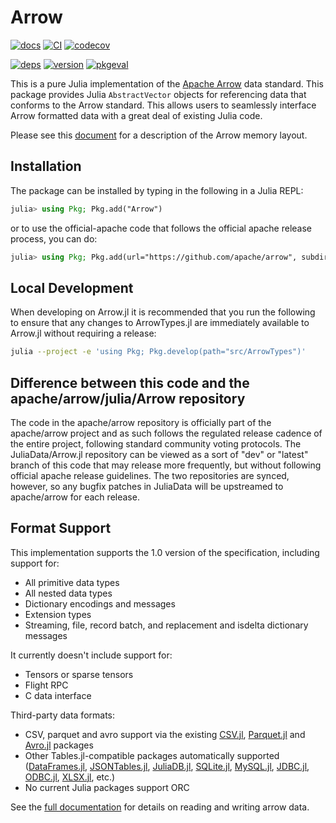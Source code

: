<!---
  Licensed to the Apache Software Foundation (ASF) under one
  or more contributor license agreements.  See the NOTICE file
  distributed with this work for additional information
  regarding copyright ownership.  The ASF licenses this file
  to you under the Apache License, Version 2.0 (the
  "License"); you may not use this file except in compliance
  with the License.  You may obtain a copy of the License at

    http://www.apache.org/licenses/LICENSE-2.0

  Unless required by applicable law or agreed to in writing,
  software distributed under the License is distributed on an
  "AS IS" BASIS, WITHOUT WARRANTIES OR CONDITIONS OF ANY
  KIND, either express or implied.  See the License for the
  specific language governing permissions and limitations
  under the License.
-->

# Arrow

[![docs](https://img.shields.io/badge/docs-latest-blue&logo=julia)](https://arrow.juliadata.org/dev/)
[![CI](https://github.com/JuliaData/Arrow.jl/workflows/CI/badge.svg)](https://github.com/JuliaData/Arrow.jl/actions?query=workflow%3ACI)
[![codecov](https://codecov.io/gh/JuliaData/Arrow.jl/branch/master/graph/badge.svg)](https://codecov.io/gh/JuliaData/Arrow.jl)

[![deps](https://juliahub.com/docs/Arrow/deps.svg)](https://juliahub.com/ui/Packages/Arrow/QnF3w?t=2)
[![version](https://juliahub.com/docs/Arrow/version.svg)](https://juliahub.com/ui/Packages/Arrow/QnF3w)
[![pkgeval](https://juliahub.com/docs/Arrow/pkgeval.svg)](https://juliahub.com/ui/Packages/Arrow/QnF3w)

This is a pure Julia implementation of the [Apache Arrow](https://arrow.apache.org) data standard.  This package provides Julia `AbstractVector` objects for
referencing data that conforms to the Arrow standard.  This allows users to seamlessly interface Arrow formatted data with a great deal of existing Julia code.

Please see this [document](https://arrow.apache.org/docs/format/Columnar.html#physical-memory-layout) for a description of the Arrow memory layout.

## Installation

The package can be installed by typing in the following in a Julia REPL:

```julia
julia> using Pkg; Pkg.add("Arrow")
```

or to use the official-apache code that follows the official apache release process, you can do:

```julia
julia> using Pkg; Pkg.add(url="https://github.com/apache/arrow", subdir="julia/Arrow.jl")
```

## Local Development

When developing on Arrow.jl it is recommended that you run the following to ensure that any
changes to ArrowTypes.jl are immediately available to Arrow.jl without requiring a release:

```sh
julia --project -e 'using Pkg; Pkg.develop(path="src/ArrowTypes")'
```

## Difference between this code and the apache/arrow/julia/Arrow repository

The code in the apache/arrow repository is officially part of the apache/arrow project and as such follows the regulated release cadence of the entire project, following standard community
voting protocols. The JuliaData/Arrow.jl repository can be viewed as a sort of "dev" or "latest" branch of this code that may release more frequently, but without following
official apache release guidelines. The two repositories are synced, however, so any bugfix patches in JuliaData will be upstreamed to apache/arrow for each release.


## Format Support

This implementation supports the 1.0 version of the specification, including support for:
  * All primitive data types
  * All nested data types
  * Dictionary encodings and messages
  * Extension types
  * Streaming, file, record batch, and replacement and isdelta dictionary messages

It currently doesn't include support for:
  * Tensors or sparse tensors
  * Flight RPC
  * C data interface

Third-party data formats:
  * CSV, parquet and avro support via the existing [CSV.jl](https://github.com/JuliaData/CSV.jl), [Parquet.jl](https://github.com/JuliaIO/Parquet.jl) and [Avro.jl](https://github.com/JuliaData/Avro.jl) packages
  * Other Tables.jl-compatible packages automatically supported ([DataFrames.jl](https://github.com/JuliaData/DataFrames.jl), [JSONTables.jl](https://github.com/JuliaData/JSONTables.jl), [JuliaDB.jl](https://github.com/JuliaData/JuliaDB.jl), [SQLite.jl](https://github.com/JuliaDatabases/SQLite.jl), [MySQL.jl](https://github.com/JuliaDatabases/MySQL.jl), [JDBC.jl](https://github.com/JuliaDatabases/JDBC.jl), [ODBC.jl](https://github.com/JuliaDatabases/ODBC.jl), [XLSX.jl](https://github.com/felipenoris/XLSX.jl), etc.)
  * No current Julia packages support ORC

See the [full documentation](https://arrow.juliadata.org/dev/) for details on reading and writing arrow data.
